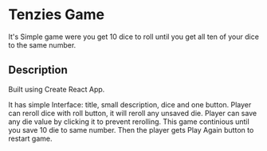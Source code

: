 # Tenzies Game

It's Simple game were you get 10 dice to roll until you get all ten of your dice to the same number.

## Description

Built using Create React App.

It has simple Interface: title, small description, dice and one button.
Player can reroll dice with roll button, it will reroll any unsaved die. Player can save any die value by clicking it to prevent rerolling. This game continious until you save 10 die to same number. Then the player gets Play Again button to restart game.
